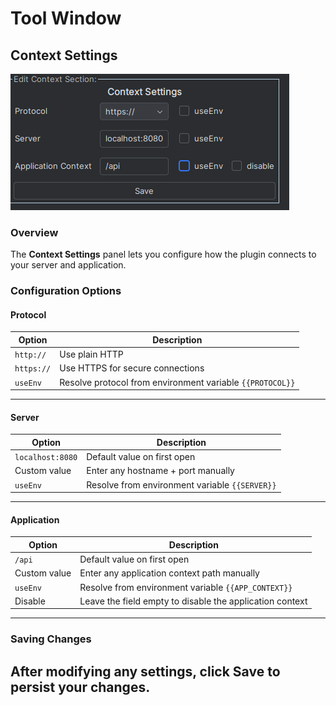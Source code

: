 # Tool Window 


## Context Settings
![Context_settings.png](img/Context_settings.png)

### Overview
The **Context Settings** panel lets you configure how the plugin connects to your server and application.

### Configuration Options

#### Protocol

| Option     | Description                                               |
|------------|-----------------------------------------------------------|
| `http://`  | Use plain HTTP                                            |
| `https://` | Use HTTPS for secure connections                          |
| `useEnv`   | Resolve protocol from environment variable `{{PROTOCOL}}` |  

---

#### Server

| Option           | Description                                    |
|------------------|------------------------------------------------|
| `localhost:8080` | Default value on first open                    |
| Custom value     | Enter any hostname + port manually             |
| `useEnv`         | Resolve from environment variable `{{SERVER}}` |  

---

#### Application

| Option       | Description                                                 |
|--------------|-------------------------------------------------------------|
| `/api`       | Default value on first open                                 |
| Custom value | Enter any application context path manually                 |
| `useEnv`     | Resolve from environment variable `{{APP_CONTEXT}}`         |
| Disable      | Leave the field empty to disable the application context    |  

---

### Saving Changes
After modifying any settings, click **Save** to persist your changes.  
---